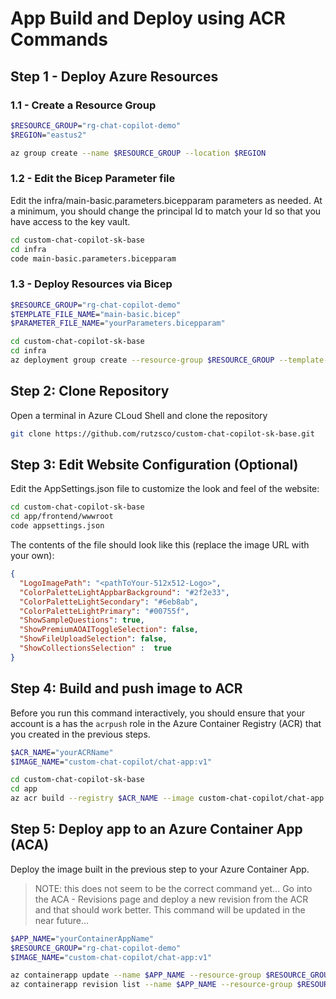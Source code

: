 # App Build and Deploy using ACR Commands

## Step 1 - Deploy Azure Resources

### 1.1 - Create a Resource Group

```bash
$RESOURCE_GROUP="rg-chat-copilot-demo"
$REGION="eastus2"

az group create --name $RESOURCE_GROUP --location $REGION
```

### 1.2 - Edit the Bicep Parameter file

Edit the infra/main-basic.parameters.bicepparam parameters as needed. At a minimum, you should change the principal Id to match your Id so that you have access to the key vault.

```bash
cd custom-chat-copilot-sk-base
cd infra
code main-basic.parameters.bicepparam 
```

### 1.3 - Deploy Resources via Bicep

```bash
$RESOURCE_GROUP="rg-chat-copilot-demo"
$TEMPLATE_FILE_NAME="main-basic.bicep"
$PARAMETER_FILE_NAME="yourParameters.bicepparam"

cd custom-chat-copilot-sk-base
cd infra
az deployment group create --resource-group $RESOURCE_GROUP --template-file $TEMPLATE_FILE_NAME --parameters $PARAMETER_FILE_NAME
```

## Step 2: Clone Repository

Open a terminal in Azure CLoud Shell and clone the repository

```bash
git clone https://github.com/rutzsco/custom-chat-copilot-sk-base.git
```

## Step 3: Edit Website Configuration (Optional)

Edit the AppSettings.json file to customize the look and feel of the website:

```bash
cd custom-chat-copilot-sk-base
cd app/frontend/wwwroot
code appsettings.json
```

The contents of the file should look like this (replace the image URL with your own):

```json
{
  "LogoImagePath": "<pathToYour-512x512-Logo>",
  "ColorPaletteLightAppbarBackground": "#2f2e33",
  "ColorPaletteLightSecondary": "#6eb8ab",
  "ColorPaletteLightPrimary": "#00755f",
  "ShowSampleQuestions": true,
  "ShowPremiumAOAIToggleSelection": false,
  "ShowFileUploadSelection": false,
  "ShowCollectionsSelection" :  true
}
```

## Step 4: Build and push image to ACR

Before you run this command interactively, you should ensure that your account is a has the `acrpush` role in the Azure Container Registry (ACR) that you created in the previous steps.

```bash
$ACR_NAME="yourACRName"
$IMAGE_NAME="custom-chat-copilot/chat-app:v1"

cd custom-chat-copilot-sk-base
cd app
az acr build --registry $ACR_NAME --image custom-chat-copilot/chat-app:v1 --file Dockerfile .
```

## Step 5: Deploy app to an Azure Container App (ACA)

Deploy the image built in the previous step to your Azure Container App.

> NOTE: this does not seem to be the correct command yet...  Go into the ACA - Revisions page and deploy a new revision from the ACR and that should work better.  This command will be updated in the near future...

```bash
$APP_NAME="yourContainerAppName"
$RESOURCE_GROUP="rg-chat-copilot-demo"
$IMAGE_NAME="custom-chat-copilot/chat-app:v1"

az containerapp update --name $APP_NAME --resource-group $RESOURCE_GROUP --image $IMAGE_NAME
az containerapp revision list --name $APP_NAME --resource-group $RESOURCE_GROUP -o table
```
